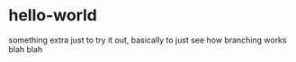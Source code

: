 # hello-world
something extra just to try it out, basically to just see how branching works
blah blah
